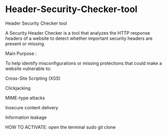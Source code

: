 # Header-Security-Checker-tool
Header Security Checker tool

A Security Header Checker is a tool that analyzes the HTTP response headers of a website to detect whether important security headers are present or missing.

Main Purpose :

To help identify misconfigurations or missing protections that could make a website vulnerable to:

Cross-Site Scripting (XSS)

Clickjacking

MIME-type attacks

Insecure content delivery

Information leakage

HOW TO ACTIVATE:
open the terminal 
sudo git clone  
